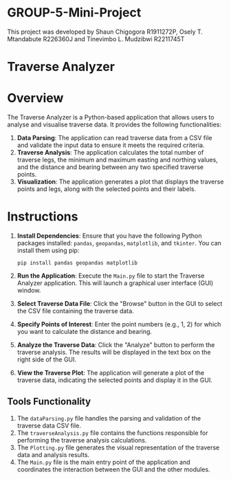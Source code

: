 # GROUP-5-Mini-Project

This project was developed by Shaun Chigogora R1911272P, Osely T. Mtandabute R226360J and Tinevimbo L. Mudzibwi R2211745T

# Traverse Analyzer

# Overview
The Traverse Analyzer is a Python-based application that allows users to analyse and visualise traverse data. It provides the following functionalities:

1. **Data Parsing**: The application can read traverse data from a CSV file and validate the input data to ensure it meets the required criteria.
2. **Traverse Analysis**: The application calculates the total number of traverse legs, the minimum and maximum easting and northing values, and the distance and bearing between any two specified traverse points.
3. **Visualization**: The application generates a plot that displays the traverse points and legs, along with the selected points and their labels.

# Instructions

1. **Install Dependencies**: Ensure that you have the following Python packages installed: `pandas`, `geopandas`, `matplotlib`, and `tkinter`. You can install them using pip:

   ```
   pip install pandas geopandas matplotlib
   ```

2. **Run the Application**: Execute the `Main.py` file to start the Traverse Analyzer application. This will launch a graphical user interface (GUI) window.

3. **Select Traverse Data File**: Click the "Browse" button in the GUI to select the CSV file containing the traverse data.

4. **Specify Points of Interest**: Enter the point numbers (e.g., 1, 2) for which you want to calculate the distance and bearing.

5. **Analyze the Traverse Data**: Click the "Analyze" button to perform the traverse analysis. The results will be displayed in the text box on the right side of the GUI.

6. **View the Traverse Plot**: The application will generate a plot of the traverse data, indicating the selected points and display it in the GUI.

## Tools Functionality 
1.	The `dataParsing.py` file handles the parsing and validation of the traverse data CSV file.
2.	The `traverseAnalysis.py` file contains the functions responsible for performing the traverse analysis calculations.
3.	The `Plotting.py` file generates the visual representation of the traverse data and analysis results.
4.	The `Main.py` file is the main entry point of the application and coordinates the interaction between the GUI and the other modules.

